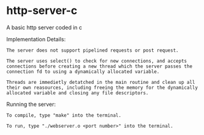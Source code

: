 # http-server-c
A basic http server coded in c

Implementation Details:

	The server does not support pipelined requests or post request.

	The server uses select() to check for new connections, and accepts connections before creating a new thread which the server passes the connection fd to using a dynamically allocated variable.
	
	Threads are immedietly detatched in the main routine and clean up all their own reasources, including freeing the memory for the dynamically allocated variable and closing any file descriptors.

Running the server:
	
	To compile, type "make" into the terminal.

	To run, type "./webserver.o <port number>" into the terminal.
